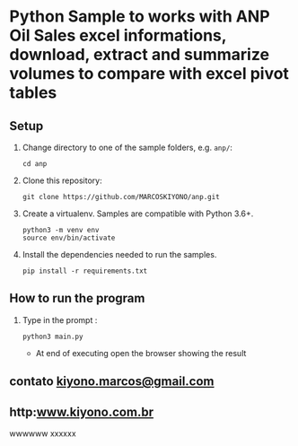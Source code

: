 # Python Sample to works with ANP Oil Sales excel informations, download, extract and summarize volumes to compare with excel pivot tables

## Setup

1. Change directory to one of the sample folders, e.g. `anp/`:

    ```
    cd anp
    ```

1. Clone this repository:

    ```
    git clone https://github.com/MARCOSKIYONO/anp.git
    ```

1. Create a virtualenv. Samples are compatible with Python 3.6+.

    ```
    python3 -m venv env
    source env/bin/activate
    ```

1. Install the dependencies needed to run the samples.

    ```
    pip install -r requirements.txt
    ```

## How to run the program

1. Type in the prompt : 

    ```
    python3 main.py
    ```	
	* At end of executing open the browser showing the result

## contato kiyono.marcos@gmail.com
## http:www.kiyono.com.br
wwwwww
xxxxxx